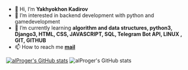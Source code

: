 - 👋 Hi, I’m **Yakhyokhon Kadirov**
- 👀 I’m interested in backend development with python and gamedevelopment
- 🌱 I’m currently learning **algorithm and data structures, python3, Django3, HTML, CSS, JAVASCRIPT, SQL, Telegram Bot API, LINUX , GIT, GITHUB**
- 📫 How to reach me **[mail](developerkadirov@gmail.com)**

<!---
alproger/alproger is a ✨ special ✨ repository because its `README.md` (this file) appears on your GitHub profile.
You can click the Preview link to take a look at your changes.
--->
[![alProger's GitHub stats](https://github-readme-stats.vercel.app/api?username=alproger)](https://github.com/anuraghazra/github-readme-stats)
![alProger's GitHub stats](https://github-readme-stats.vercel.app/api?username=alproger&show_icons=true&theme=radical)

